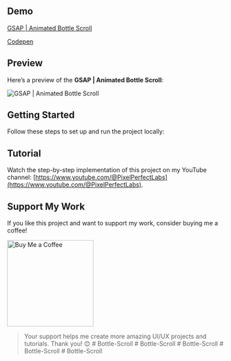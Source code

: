 ## Demo

[GSAP | Animated Bottle Scroll](https://ubiquitous-tarsier-78de93.netlify.app/)

[Codepen](https://codepen.io/PixelPerfectLabs)

## Preview

Here’s a preview of the **GSAP | Animated Bottle Scroll**:

![GSAP | Animated Bottle Scroll](./screenshot.png)

## Getting Started

Follow these steps to set up and run the project locally:

## Tutorial

Watch the step-by-step implementation of this project on my YouTube channel:
[https://www.youtube.com/@PixelPerfectLabs](https://www.youtube.com/@PixelPerfectLabs).

## Support My Work

If you like this project and want to support my work, consider buying me a coffee!

<a href="https://www.buymeacoffee.com/pixelperfectlabs">
  <img src="https://i.ibb.co/8sYMgd1/bmc-qr.png" alt="Buy Me a Coffee" height="200" width="200" />
</a>

> Your support helps me create more amazing UI/UX projects and tutorials. Thank you! 😊
#   B o t t l e - S c r o l l  
 #   B o t t l e - S c r o l l  
 #   B o t t l e - S c r o l l  
 #   B o t t l e - S c r o l l  
 #   B o t t l e - S c r o l l  
 